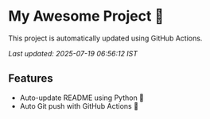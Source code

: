 # My Awesome Project 🚀

This project is automatically updated using GitHub Actions.

_Last updated: 2025-07-19 06:56:12 IST_

## Features
- Auto-update README using Python 🐍
- Auto Git push with GitHub Actions 🤖
